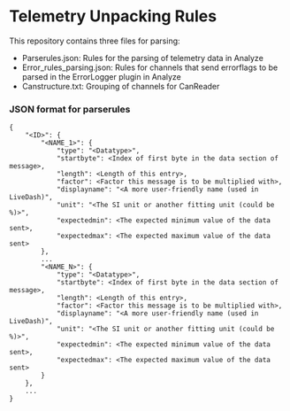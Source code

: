 # Telemetry Unpacking Rules
This repository contains three files for parsing:
- Parserules.json: Rules for the parsing of telemetry data in Analyze
- Error_rules_parsing.json: Rules for channels that send errorflags to be parsed in the ErrorLogger plugin in Analyze
- Canstructure.txt: Grouping of channels for CanReader

### JSON format for parserules

    {
        "<ID>": {
            "<NAME_1>": {
                "type": "<Datatype>",
                "startbyte": <Index of first byte in the data section of message>,
                "length": <Length of this entry>,
                "factor": <Factor this message is to be multiplied with>,
                "displayname": "<A more user-friendly name (used in LiveDash)",
                "unit": "<The SI unit or another fitting unit (could be %)>",
                "expectedmin": <The expected minimum value of the data sent>,
                "expectedmax": <The expected maximum value of the data sent>
            },
            ...
            "<NAME_N>": {
                "type": "<Datatype>",
                "startbyte": <Index of first byte in the data section of message>,
                "length": <Length of this entry>,
                "factor": <Factor this message is to be multiplied with>,
                "displayname": "<A more user-friendly name (used in LiveDash)",
                "unit": "<The SI unit or another fitting unit (could be %)>",
                "expectedmin": <The expected minimum value of the data sent>,
                "expectedmax": <The expected maximum value of the data sent>
            }
        },
        ...
    }
